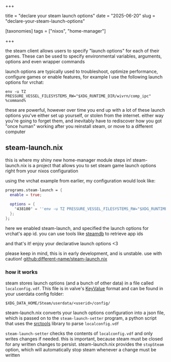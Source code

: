 +++

title = "declare your steam launch options"
date = "2025-06-20"
slug = "declare-your-steam-launch-options"

[taxonomies]
  tags = ["nixos", "home-manager"]

+++

the steam client allows users to specify "launch options" for each of their games. These can be used to specify environmental variables, arguments, options and even wrapper commands

launch options are typically used to troubleshoot, optimize performance, configure games or enable features, for example I use the following launch options for vrchat:

```shell
env -u TZ PRESSURE_VESSEL_FILESYSTEMS_RW="$XDG_RUNTIME_DIR/wivrn/comp_ipc" %command%
```

these are powerful, however over time you end up with a lot of these launch options you've either set up yourself, or stolen from the internet. either way you're going to forget them, and inevitably have to rediscover how you got "once human" working after you reinstall steam, or move to a different computer

## steam-launch.nix

this is where my shiny new home-manager module steps in! steam-launch.nix is a project that allows you to set steam game launch options right from your nixos configuration

using the vrchat example from earlier, my configuration would look like:

```nix
programs.steam-launch = {
  enable = true;
  
  options = {
    "438100" = ''env -u TZ PRESSURE_VESSEL_FILESYSTEMS_RW="$XDG_RUNTIME_DIR/wivrn/comp_ipc" %command%'';
  };
};
```

here we enabled steam-launch, and specified the launch options for vrchat's app id. you can use tools like [steamdb](https://steamdb.info/app/438100/) to retrieve app ids

and that's it! enjoy your declarative launch options <3

please keep in mind, this is in early development, and is unstable. use with caution! [github:different-name/steam-launch.nix](https://github.com/different-name/steam-launch.nix)

### how it works

steam stores launch options (and a bunch of other data) in a file called `localconfig.vdf`. This file is in valve's [KeyValue](https://developer.valvesoftware.com/wiki/KeyValues) format and can be found in your userdata config folder:

```
$XDG_DATA_HOME/Steam/userdata/<userid>/config/
```

steam-launch.nix converts your launch options configuration into a json file, which is passed on to the `steam-launch-setter` program, a python script that uses the [srctools](https://github.com/TeamSpen210/srctools) library to parse `localconfig.vdf`

`steam-launch-setter` checks the contents of `localconfig.vdf` and only writes changes if needed. this is important, because steam must be closed for any written changes to persist. steam-launch.nix provides the `stopSteam` option, which will automatically stop steam whenever a change must be written
